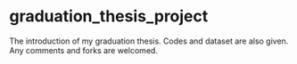 # graduation_thesis_project
The introduction of my graduation thesis. Codes and dataset are also given. Any comments and forks are welcomed.
